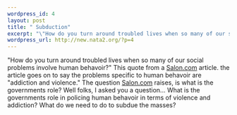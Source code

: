 ```yaml
--- 
wordpress_id: 4
layout: post
title: " Subduction"
excerpt: "\"How do you turn around troubled lives when so many of our social problems involve human behavoir?\" This quote from a Salon.com article. the article goes on to say the problems specific to human behavoir are \"addiction and violence.\" The question Salon.com raises, is what is the governments role? Well folks, I asked you a question... W..."
wordpress_url: http://new.nata2.org/?p=4
---
```

"How do you turn around troubled lives when so many of our social problems involve human behavoir?" This quote from a <a href="http://salon.com">Salon.com</a> article. the article goes on to say the problems specific to human behavoir are "addiction and violence." The question <a href="http://salon.com">Salon.com</a> raises, is what is the governments role? Well folks, I asked you a question... What is the governments role in policing human behavoir in terms of violence and addiction? What do we need to do to subdue the masses?  
